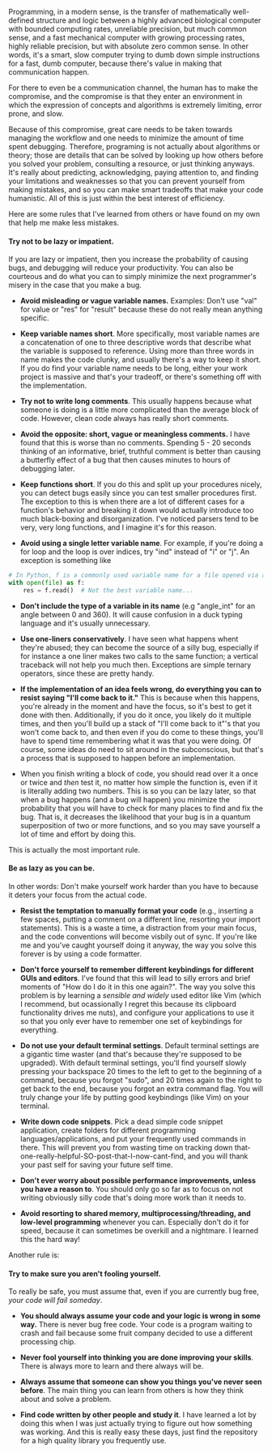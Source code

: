<!-- title: Programming Idioms -->
<!-- date: 2021-08-21-->
<!-- syntax_highlighting: on -->

Programming, in a modern sense, is the transfer of mathematically well-defined structure and logic between a highly advanced biological computer with bounded computing rates, unreliable precision, but much common sense, and a fast mechanical computer with growing processing rates, highly reliable precision, but with absolute zero common sense. In other words, it's a smart, slow computer trying to dumb down simple instructions for a fast, dumb computer, because there's value in making that communication happen.

For there to even be a communication channel, the human has to make the compromise, and the compromise is that they enter an environment in which the expression of concepts and algorithms is extremely limiting, error prone, and slow.

Because of this compromise, great care needs to be taken towards managing the workflow and one needs to minimize the amount of time spent debugging. Therefore, programing is not actually about algorithms or theory; those are details that can be solved by looking up how others before you solved your problem, consulting a resource, or just thinking anyways. It's really about predicting, acknowledging, paying attention to, and finding your limitations and weaknesses so that you can prevent yourself from making mistakes, and so you can make smart tradeoffs that make your code humanistic. All of this is just within the best interest of efficiency.

Here are some rules that I've learned from others or have found on my own that help me make less mistakes.

#### Try not to be lazy or impatient.
If you are lazy or impatient, then you increase the probability of causing bugs, and debugging will reduce your productivity. You can also be courteous and do what you can to simply minimize the next programmer's misery in the case that you make a bug.

* **Avoid misleading or vague variable names.** Examples: Don't use "val" for value or "res" for "result" because these do not really mean anything specific.

* **Keep variable names short**. More specifically, most variable names are a concatenation of one to three descriptive words that describe what the variable is supposed to reference. Using more than three words in name makes the code clunky, and usually there's a way to keep it short. If you do find your variable name needs to be long, either your work project is massive and that's your tradeoff, or there's something off with the implementation.

* **Try not to write long comments**. This usually happens because what someone is doing is a little more complicated than the average block of code. However, clean code always has really short comments. 

* **Avoid the opposite: short, vague or meaningless comments.** I have found that this is worse than no comments. Spending 5 - 20 seconds thinking of an informative, brief, truthful comment is better than causing a butterfly effect of a bug that then causes minutes to hours of debugging later. 

* **Keep functions short**. If you do this and split up your procedures nicely, you can detect bugs easily since you can test smaller procedures first. The exception to this is when there are a lot of different cases for a function's behavior and breaking it down would actually introduce too much black-boxing and disorganization. I've noticed parsers tend to be very, very long functions, and I imagine it's for this reason. 

* **Avoid using a single letter variable name**. For example, if you're doing a for loop and the loop is over indices, try "ind" instead of "i" or "j". An exception is something like 
```python
# In Python, f is a commonly used variable name for a file opened via a context manager. 
with open(file) as f:
    res = f.read()  # Not the best variable name...
```

* **Don't include the type of a variable in its name** (e.g "angle_int" for an angle between 0 and 360). It will cause confusion in a duck typing language and it's usually unnecessary.

* **Use one-liners conservatively**. I have seen what happens whent they're abused; they can become the source of a silly bug, especially if for instance a one liner makes two calls to the same function; a vertical traceback will not help you much then. Exceptions are simple ternary operators, since these are pretty handy.

* **If the implementation of an idea feels wrong, do everything you can to resist saying "I'll come back to it."** This is because when this happens, you're already in the moment and have the focus, so it's best to get it done with then. Additionally, if you do it once, you likely do it multiple times, and then you'll build up a stack of "I'll come back to it"'s that you won't come back to, and then even if you do come to these things, you'll have to spend time remembering what it was that you were doing. Of course, some ideas do need to sit around in the subconscious, but that's a process that is supposed to happen before an implementation.

* When you finish writing a block of code, you should read over it a once or twice and *then* test it, no matter how simple the function is, even if it is literally adding two numbers. This is so you can be lazy later, so that when a bug happens (and a bug will happen) you minimize the probability that you will have to check for many places to find and fix the bug. That is, it decreases the likelihood that your bug is in a quantum superposition of two or more functions, and so you may save yourself a lot of time and effort by doing this.

This is actually the most important rule.

#### Be as lazy as you can be.
In other words: Don't make yourself work harder than you have to because it deters your focus from the actual code.

* **Resist the temptation to manually format your code** (e.g., inserting a few spaces, putting a comment on a different line, resorting your import statements). This is a waste a time, a distraction from your main focus, and the code conventions will become visbily out of sync. If you're like me and you've caught yourself doing it anyway, the way you solve this forever is by using a code formatter.


* **Don't force yourself to remember different keybindings for different GUIs and editors**. I've found that this will lead to silly errors and brief moments of "How do I do it in this one again?". The way you solve this problem is by learning a *sensible and widely* used editor like Vim (which I recommend, but ocassionally I regret this because its clipboard functionality drives me nuts), and configure your applications to use it so that you only ever have to remember one set of keybindings for everything. 

* **Do not use your default terminal settings**. Default terminal settings are a gigantic time waster (and that's because they're supposed to be upgraded). With default terminal settings, you'll find yourself slowly pressing your backspace 20 times to the left to get to the beginning of a command, because you forgot "sudo", and 20 times again to the right to get back to the end, because you forgot an extra command flag. You will truly change your life by putting good keybindings (like Vim) on your terminal.

* **Write down code snippets**. Pick a dead simple code snippet application, create folders for different programming languages/applications, and put your frequently used commands in there. This will prevent you from wasting time on tracking down that-one-really-helpful-SO-post-that-I-now-cant-find, and you will thank your past self for saving your future self time.

* **Don't ever worry about possible performance improvements, unless you have a reason to**. You should only go so far as to focus on not writing obviously silly code that's doing more work than it needs to.

* **Avoid resorting to shared memory, multiprocessing/threading, and low-level programming** whenever you can. Especially don't do it for speed, because it can sometimes be overkill and a nightmare. I learned this the hard way!


Another rule is: 
#### Try to make sure you aren't fooling yourself.
To really be safe, you must assume that, even if you are currently bug free, *your code will fail someday*. 

* **You should always assume your code and your logic is wrong in some way.** There is never bug free code. Your code is a program waiting to crash and fail because some fruit company decided to use a different processing chip.

* **Never fool yourself into thinking you are done improving your skills**. There is always more to learn and there always will be.

* **Always assume that someone can show you things you've never seen before**. The main thing you can learn from others is how they think about and solve a problem.

* **Find code written by other people and study it**. I have learned a lot by doing this when I was just actually trying to figure out how something was working. And this is really easy these days, just find the repository for a high quality library you frequently use. 


